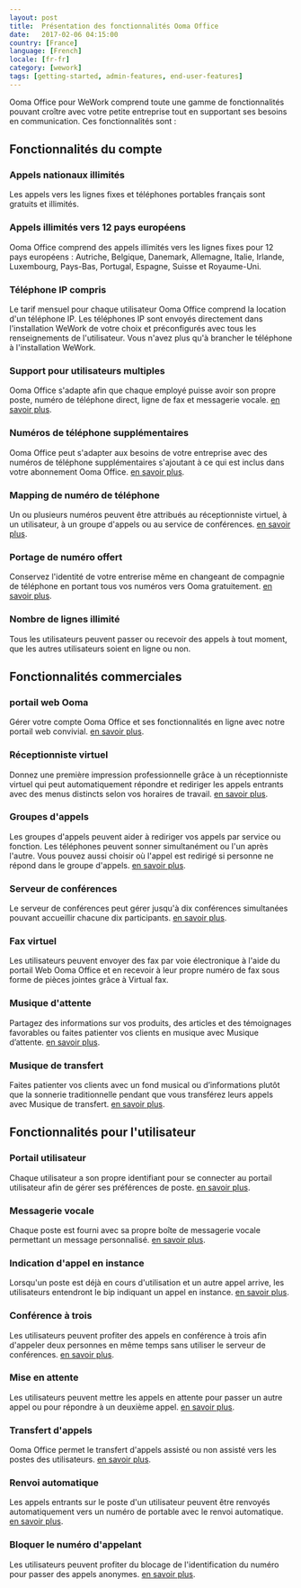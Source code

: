 ```yaml
---
layout: post
title:  Présentation des fonctionnalités Ooma Office
date:   2017-02-06 04:15:00
country: [France]
language: [French]
locale: [fr-fr]
category: [wework]
tags: [getting-started, admin-features, end-user-features]
---
```


Ooma Office pour WeWork comprend toute une gamme de fonctionnalités pouvant croître avec votre petite entreprise tout en supportant ses besoins en communication. Ces fonctionnalités sont :

## Fonctionnalités du compte

### Appels nationaux illimités

Les appels vers les lignes fixes et téléphones portables français sont gratuits et illimités.

### Appels illimités vers 12 pays européens

Ooma Office comprend des appels illimités vers les lignes fixes pour 12 pays européens : Autriche, Belgique, Danemark, Allemagne, Italie, Irlande, Luxembourg, Pays-Bas, Portugal, Espagne, Suisse et Royaume-Uni.

### Téléphone IP compris

Le tarif mensuel pour chaque utilisateur Ooma Office comprend la location d'un téléphone IP. Les téléphones IP sont envoyés directement dans l'installation WeWork de votre choix et préconfigurés avec tous les renseignements de l'utilisateur. Vous n'avez plus qu'à brancher le téléphone à l'installation WeWork.

### Support pour utilisateurs multiples

Ooma Office s'adapte afin que chaque employé puisse avoir son propre poste, numéro de téléphone direct, ligne de fax et messagerie vocale. [en savoir plus](/fr/fr/setting-up-extensions).

### Numéros de téléphone supplémentaires

Ooma Office peut s'adapter aux besoins de votre entreprise avec des numéros de téléphone supplémentaires s'ajoutant à ce qui est inclus dans votre abonnement Ooma Office. [en savoir plus](/fr/fr/adding-additional-phone-numbers).

### Mapping de numéro de téléphone

Un ou plusieurs numéros peuvent être attribués au réceptionniste virtuel, à un utilisateur, à un groupe d'appels ou au service de conférences. [en savoir plus](/fr/fr/mapping-phone-numbers).

### Portage de numéro offert 

Conservez l'identité de votre entrerise même en changeant de compagnie de téléphone en portant tous vos numéros vers Ooma gratuitement. [en savoir plus](/fr/fr/porting-in-your-phone-numbers).

### Nombre de lignes illimité

Tous les utilisateurs peuvent passer ou recevoir des appels à tout moment, que les autres utilisateurs soient en ligne ou non.

## Fonctionnalités commerciales

### portail web Ooma

Gérer votre compte Ooma Office et ses fonctionnalités en ligne avec notre portail web convivial. [en savoir plus](/fr/fr/ooma-office-web-portal-admin-guide).

### Réceptionniste virtuel

Donnez une première impression professionnelle grâce à un réceptionniste virtuel qui peut automatiquement répondre et rediriger les appels entrants avec des menus distincts selon vos horaires de travail. [en savoir plus](/fr/fr/virtual-receptionist).

### Groupes d'appels

Les groupes d'appels peuvent aider à rediriger vos appels par service ou fonction. Les téléphones peuvent sonner simultanément ou l'un après l'autre. Vous pouvez aussi choisir où l'appel est redirigé si personne ne répond dans le groupe d'appels. [en savoir plus](/fr/fr/ring-groups).

### Serveur de conférences

Le serveur de conférences peut gérer jusqu'à dix conférences simultanées pouvant accueillir chacune dix participants. [en savoir plus](/fr/fr/conference-server).

### Fax virtuel

Les utilisateurs peuvent envoyer des fax par voie électronique à l'aide du portail Web Ooma Office et en recevoir à leur propre numéro de fax sous forme de pièces jointes grâce à Virtual fax.

### Musique d'attente

Partagez des informations sur vos produits, des articles et des témoignages favorables ou faites patienter vos clients en musique avec Musique d’attente. [en savoir plus](/fr/fr/music-on-hold).

### Musique de transfert

Faites patienter vos clients avec un fond musical ou d’informations plutôt que la sonnerie traditionnelle pendant que vous transférez leurs appels avec Musique de transfert.  [en savoir plus](/fr/fr/transfer-music).

## Fonctionnalités pour l'utilisateur

### Portail utilisateur

Chaque utilisateur a son propre identifiant pour se connecter au portail utilisateur afin de gérer ses préférences de poste. [en savoir plus](/fr/fr/ooma-end-user-portal).

### Messagerie vocale

Chaque poste est fourni avec sa propre boîte de messagerie vocale permettant un message personnalisé. [en savoir plus](/fr/fr/voicemail).

### Indication d'appel en instance

Lorsqu'un poste est déjà en cours d'utilisation et un autre appel arrive, les utilisateurs entendront le bip indiquant un appel en instance. [en savoir plus](/fr/fr/call-waiting).

### Conférence à trois

Les utilisateurs peuvent profiter des appels en conférence à trois afin d'appeler deux personnes en même temps sans utiliser le serveur de conférences. [en savoir plus](/fr/fr/three-way-call-conferencing).

### Mise en attente

Les utilisateurs peuvent mettre les appels en attente pour passer un autre appel ou pour répondre à un deuxième appel. [en savoir plus](/fr/fr/placing-calls-on-hold).

### Transfert d'appels

Ooma Office permet le transfert d'appels assisté ou non assisté vers les postes des utilisateurs. [en savoir plus](/fr/fr/transferring-calls).

### Renvoi automatique 

Les appels entrants sur le poste d'un utilisateur peuvent être renvoyés automatiquement vers un numéro de portable avec le renvoi automatique. [en savoir plus](/fr/fr/call-forwarding).

### Bloquer le numéro d'appelant

Les utilisateurs peuvent profiter du blocage de l'identification du numéro pour passer des appels anonymes. [en savoir plus](/fr/fr/caller-id-blocking).